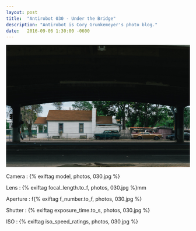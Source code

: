 ```yaml
---
layout: post
title:  "Antirobot 030 - Under the Bridge"
description: "Antirobot is Cory Grunkemeyer's photo blog."
date:   2016-09-06 1:30:00 -0600
---
```


![030 - Under the Bridge](/photos/030.jpg)

Camera
: {% exiftag model, photos, 030.jpg %}

Lens
: {% exiftag focal_length.to_f, photos, 030.jpg %}mm

Aperture
: f{% exiftag f_number.to_f, photos, 030.jpg %}

Shutter
: {% exiftag exposure_time.to_s, photos, 030.jpg %}

ISO
: {% exiftag iso_speed_ratings, photos, 030.jpg %}
